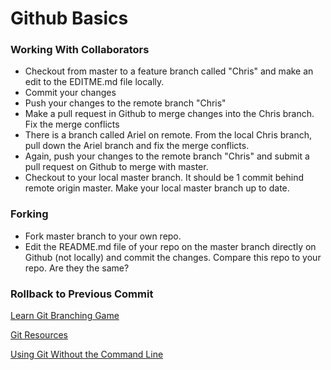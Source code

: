 # Github Basics

### Working With Collaborators
- Checkout from master to a feature branch called "Chris" and make an edit to the EDITME.md file locally. 
- Commit your changes
- Push your changes to the remote branch "Chris"
- Make a pull request in Github to merge changes into the Chris branch. Fix the merge conflicts
- There is a branch called Ariel on remote. From the local Chris branch, pull down the Ariel branch and fix the merge conflicts. 
- Again, push your changes to the remote branch "Chris" and submit a pull request on Github to merge with master.
- Checkout to your local master branch. It should be 1 commit behind remote origin master. Make your local master branch up to date.

### Forking
- Fork master branch to your own repo.
- Edit the README.md file of your repo on the master branch directly on Github (not locally) and commit the changes. Compare this repo to your repo. Are they the same?

### Rollback to Previous Commit

[Learn Git Branching Game](https://learngitbranching.js.org/)

[Git Resources](https://gist.github.com/aviflombaum/0d1c335291350a2e4036)

[Using Git Without the Command Line](https://pixelpioneers.co/blog/2017/using-github-without-the-command-line)
